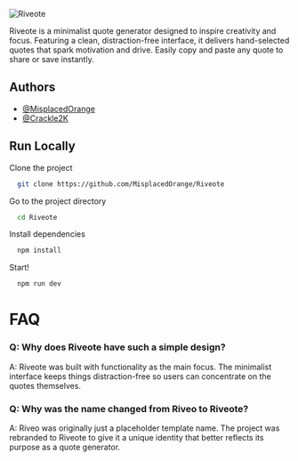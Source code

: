 ![Riveote](https://i.imgur.com/bspdVwJ.png)

Riveote is a minimalist quote generator designed to inspire creativity and focus. Featuring a clean, distraction-free interface, it delivers hand-selected quotes that spark motivation and drive. Easily copy and paste any quote to share or save instantly.


## Authors

- [@MisplacedOrange](https://github.com/MisplacedOrange)
- [@Crackle2K](https://github.com/Crackle2K)


## Run Locally

Clone the project

```bash
  git clone https://github.com/MisplacedOrange/Riveote
```

Go to the project directory

```bash
  cd Riveote
```

Install dependencies

```bash
  npm install
```

Start!

```bash
  npm run dev
```

# FAQ

### Q: Why does Riveote have such a simple design?
A: Riveote was built with functionality as the main focus. The minimalist interface keeps things distraction-free so users can concentrate on the quotes themselves.

### Q: Why was the name changed from Riveo to Riveote?
A: Riveo was originally just a placeholder template name. The project was rebranded to Riveote to give it a unique identity that better reflects its purpose as a quote generator.

